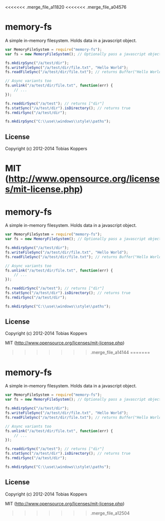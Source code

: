 <<<<<<< .merge_file_a11820
<<<<<<< .merge_file_a04576
# memory-fs

A simple in-memory filesystem. Holds data in a javascript object.

``` javascript
var MemoryFileSystem = require("memory-fs");
var fs = new MemoryFileSystem(); // Optionally pass a javascript object

fs.mkdirpSync("/a/test/dir");
fs.writeFileSync("/a/test/dir/file.txt", "Hello World");
fs.readFileSync("/a/test/dir/file.txt"); // returns Buffer("Hello World")

// Async variants too
fs.unlink("/a/test/dir/file.txt", function(err) {
	// ...
});

fs.readdirSync("/a/test"); // returns ["dir"]
fs.statSync("/a/test/dir").isDirectory(); // returns true
fs.rmdirSync("/a/test/dir");

fs.mkdirpSync("C:\\use\\windows\\style\\paths");
```

## License

Copyright (c) 2012-2014 Tobias Koppers

MIT (http://www.opensource.org/licenses/mit-license.php)
=======
# memory-fs

A simple in-memory filesystem. Holds data in a javascript object.

``` javascript
var MemoryFileSystem = require("memory-fs");
var fs = new MemoryFileSystem(); // Optionally pass a javascript object

fs.mkdirpSync("/a/test/dir");
fs.writeFileSync("/a/test/dir/file.txt", "Hello World");
fs.readFileSync("/a/test/dir/file.txt"); // returns Buffer("Hello World")

// Async variants too
fs.unlink("/a/test/dir/file.txt", function(err) {
	// ...
});

fs.readdirSync("/a/test"); // returns ["dir"]
fs.statSync("/a/test/dir").isDirectory(); // returns true
fs.rmdirSync("/a/test/dir");

fs.mkdirpSync("C:\\use\\windows\\style\\paths");
```

## License

Copyright (c) 2012-2014 Tobias Koppers

MIT (http://www.opensource.org/licenses/mit-license.php)
>>>>>>> .merge_file_a14144
=======
# memory-fs

A simple in-memory filesystem. Holds data in a javascript object.

``` javascript
var MemoryFileSystem = require("memory-fs");
var fs = new MemoryFileSystem(); // Optionally pass a javascript object

fs.mkdirpSync("/a/test/dir");
fs.writeFileSync("/a/test/dir/file.txt", "Hello World");
fs.readFileSync("/a/test/dir/file.txt"); // returns Buffer("Hello World")

// Async variants too
fs.unlink("/a/test/dir/file.txt", function(err) {
	// ...
});

fs.readdirSync("/a/test"); // returns ["dir"]
fs.statSync("/a/test/dir").isDirectory(); // returns true
fs.rmdirSync("/a/test/dir");

fs.mkdirpSync("C:\\use\\windows\\style\\paths");
```

## License

Copyright (c) 2012-2014 Tobias Koppers

MIT (http://www.opensource.org/licenses/mit-license.php)
>>>>>>> .merge_file_a12504
